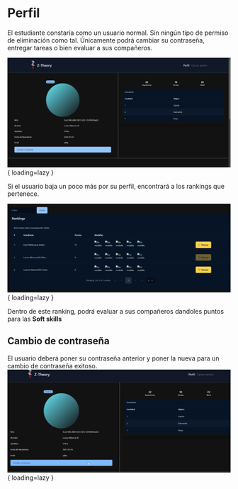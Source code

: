 # Perfil

El estudiante constaría como un usuario normal. Sin ningún tipo de permiso de eliminación como tal. Únicamente podrá cambiar su contraseña, entregar tareas o bien evaluar a sus compañeros.

![Ejemplo de perfil del estudiante](../../images/student/profile/student_profile.png){ loading=lazy }

Si el usuario baja un poco más por su perfil, encontrará a los rankings que pertenece.

![Ranking de estudiante](../../images/student/profile/student_ranking.png){ loading=lazy }

Dentro de este ranking, podrá evaluar a sus compañeros dandoles puntos para las **Soft skills**

## Cambio de contraseña

El usuario deberá poner su contraseña anterior y poner la nueva para un cambio de contraseña exitoso.
![Cambio de contraseña del usuario](../../images/student/profile/student_change_password.gif){ loading=lazy }
